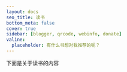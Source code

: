 ```yaml
---
layout: docs
seo_title: 读书
bottom_meta: false
cover: true
sidebar: [blogger, qrcode, webinfo, donate]
valine:
  placeholder: 有什么书想对我推荐的呢？
---
```


下面是关于读书的内容